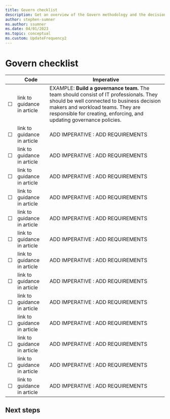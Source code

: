 ```yaml
---
title: Govern checklist
description: Get an overview of the Govern methodology and the decisions that you need to make to establish cloud governance.
author: stephen-sumner
ms.author: ssumner
ms.date: 04/01/2023
ms.topic: conceptual
ms.custom: UpdateFrequency2
---
```


# Govern checklist

|&nbsp; | Code | Imperative |
|---|---|---|
| &#9744; | link to guidance in article | EXAMPLE: **Build a governance team.** The team should consist of IT professionals. They should be well connected to business decision makers and workload teams. They are responsible for creating, enforcing, and updating governance policies. |
| &#9744; | link to guidance in article | ADD IMPERATIVE : ADD REQUIREMENTS |
| &#9744; | link to guidance in article | ADD IMPERATIVE : ADD REQUIREMENTS |
| &#9744; | link to guidance in article | ADD IMPERATIVE : ADD REQUIREMENTS |
| &#9744; | link to guidance in article | ADD IMPERATIVE : ADD REQUIREMENTS |
| &#9744; | link to guidance in article | ADD IMPERATIVE : ADD REQUIREMENTS |
| &#9744; | link to guidance in article | ADD IMPERATIVE : ADD REQUIREMENTS |
| &#9744; | link to guidance in article | ADD IMPERATIVE : ADD REQUIREMENTS |
| &#9744; | link to guidance in article | ADD IMPERATIVE : ADD REQUIREMENTS |
| &#9744; | link to guidance in article | ADD IMPERATIVE : ADD REQUIREMENTS |
| &#9744; | link to guidance in article | ADD IMPERATIVE : ADD REQUIREMENTS |
| &#9744; | link to guidance in article | ADD IMPERATIVE : ADD REQUIREMENTS |
| &#9744; | link to guidance in article | ADD IMPERATIVE : ADD REQUIREMENTS |
| &#9744; | link to guidance in article | ADD IMPERATIVE : ADD REQUIREMENTS |

## Next steps